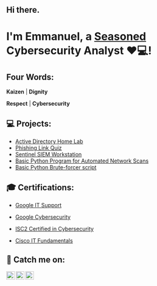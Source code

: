 <h2>Hi there.</h2> 
<h1>I'm Emmanuel, a <a href="https://linkedin.com/in/ugoochukwu-emmanuel-nwani/">Seasoned <a></a>Cybersecurity Analyst ❤💻! </h1>
<h2> Four Words:</h2>
  
**Kaizen** | **Dignity**

**Respect** | **Cybersecurity**

<h2>💻 Projects:</h2>

  - [Active Directory Home Lab](https://github.com/EmmyNwani/Active-directory)
  - [Phishing Link Quiz]()
  - [Sentinel SIEM Workstation]()
  - [Basic Python Program for Automated Network Scans]()
  - [Basic Python Brute-forcer script]()

<h2>🎓 Certifications:</h2>
 
  - [Google IT Support](https://www.coursera.org/account/accomplishments/specialization/certificate/GVYBTFX74JC4)
  
  - [Google Cybersecurity](https://coursera.org/share/3aa9eb64fbe3579fa3302d74c94df648)
  
  - [ISC2 Certified in Cybersecurity](file:///C:/Users/Home/Downloads/Official_CC_Course_Completion_Certificate_Official_ISC2_CC_Online_Self-Paced_Training_-_1M_Nwani.pdf)

  - [Cisco IT Fundamentals](file:///C:/Users/Home/Downloads/Official_CC_Course_Completion_Certificate_Official_ISC2_CC_Online_Self-Paced_Training_-_1M_Nwani.pdf)

<h2> 👀 Catch me on:</h2>

[<img align="left" alt="Emmanuel | Twitter" width="22px" src="https://cdn.jsdelivr.net/npm/simple-icons@v3/icons/twitter.svg" />][twitter]
[<img align="left" alt="Emmanuel | LinkedIn" width="22px" src="https://cdn.jsdelivr.net/npm/simple-icons@v3/icons/linkedin.svg" />][linkedin]
[<img align="left" alt="Emmanuel | Discord" width="22px" src="https://cdn.jsdelivr.net/npm/simple-icons@v3/icons/discord.svg" />][discord]

[twitter]: https://twitter.com/NwaniUgochukwu
[linkedin]: https://linkedin.com/in/ugoochukwu-emmanuel-nwani/
[discord]: https://discord.com/emmynwani
